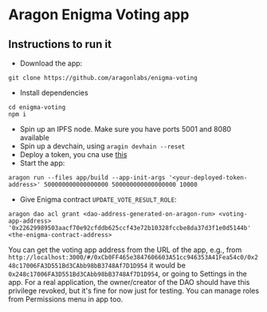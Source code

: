 # Aragon Enigma Voting app

## Instructions to run it

- Download the app:
```
git clone https://github.com/aragonlabs/enigma-voting
```
- Install dependencies
```
cd enigma-voting
npm i
```
- Spin up an IPFS node. Make sure you have ports 5001 and 8080 available
- Spin up a devchain, using `aragin devhain --reset`
- Deploy a token, you cna use [this](https://github.com/aragon/dao-kits/tree/master/helpers/test-token-deployer)
- Start the app:
```
aragon run --files app/build --app-init-args '<your-deployed-token-address>' 500000000000000000 500000000000000000 10000
```
- Give Enigma contract `UPDATE_VOTE_RESULT_ROLE`:
```
aragon dao acl grant <dao-address-generated-on-aragon-run> <voting-app-address> '0x22629989503aacf70e92cfddb625ccf43e72b10328fccbe8da37d3f1e0d5144b' <the-enigma-contract-address>
```
You can get the voting app address from the URL of the app, e.g., from `http://localhost:3000/#/0xCb0FF465e3847606603A51cc946353A41Fea54c0/0x248c17006FA3D551Bd3CAbb98bB3748Af7D1D954` it would be `0x248c17006FA3D551Bd3CAbb98bB3748Af7D1D954`, or going to Settings in the app.
For a real application, the owner/creator of the DAO should have this privilege revoked, but it's fine for now just for testing.
You can manage roles from Permissions menu in app too.
